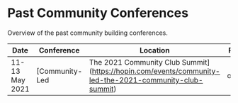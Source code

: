 # Past Community Conferences

Overview of the past community building conferences.

| Date | Conference | Location | Price | CFP |
| --- | --- | --- | --- | --- |
| 11-13 May 2021 | [Community-Led | The 2021 Community Club Summit](https://hopin.com/events/community-led-the-2021-community-club-summit) | online | free | n/a |
